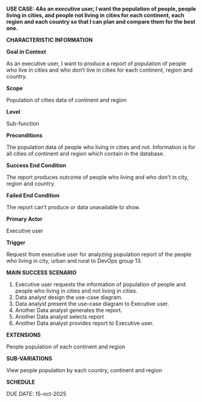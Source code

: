 **USE CASE: 4As an executive user, I want the population of people, 
people living in cities, and people not living in cities for each 
continent, each region and each country so that I can plan and compare 
them for the best one.**

**CHARACTERISTIC INFORMATION**

**Goal in Context**

As an executive user, I want to produce a report of population of people
who live in cities and who don’t live in cities for each continent, 
region and country.

**Scope**

Population of cities data of continent and region

**Level**

Sub-function

**Preconditions**

The population data of people who living in cities and not. Information 
is for all cities of continent and region which contain in the database.

**Success End Condition**

The report produces outcome of people who living and who don’t in city, 
region and country.

**Failed End Condition**

The report can’t produce or data unavailable to show.

**Primary Actor**

Executive user

**Trigger**

Request from executive user for analyzing population report of the people
who living in city, urban and rural to DevOps group 13.

**MAIN SUCCESS SCENARIO**

1.	Executive user requests the information of population of people and 
people who living in cities and not living in cities.
2.	Data analyst design the use-case diagram.
3.	Data analyst present the use-case diagram to Executive user.
4.	Another Data analyst generates the report.
5.	Another Data analyst selects report
6.	Another Data analyst provides report to Executive user.

**EXTENSIONS**

People population of each continent and region

**SUB-VARIATIONS**

View people population by each country, continent and region

**SCHEDULE**

DUE DATE: 15-oct-2025
